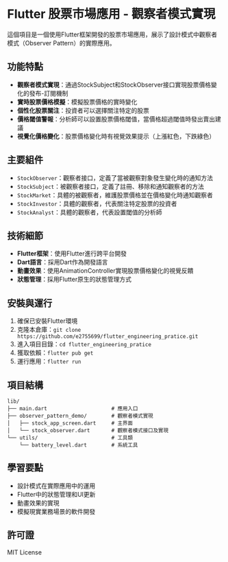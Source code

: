 # Flutter 股票市場應用 - 觀察者模式實現

這個項目是一個使用Flutter框架開發的股票市場應用，展示了設計模式中觀察者模式（Observer Pattern）的實際應用。

## 功能特點

- **觀察者模式實現**：通過StockSubject和StockObserver接口實現股票價格變化的發布-訂閱機制
- **實時股票價格模擬**：模擬股票價格的實時變化
- **個性化股票關注**：投資者可以選擇關注特定的股票
- **價格閾值警報**：分析師可以設置股票價格閾值，當價格超過閾值時發出賣出建議
- **視覺化價格變化**：股票價格變化時有視覺效果提示（上漲紅色，下跌綠色）

## 主要組件

- `StockObserver`：觀察者接口，定義了當被觀察對象發生變化時的通知方法
- `StockSubject`：被觀察者接口，定義了註冊、移除和通知觀察者的方法
- `StockMarket`：具體的被觀察者，維護股票價格並在價格變化時通知觀察者
- `StockInvestor`：具體的觀察者，代表關注特定股票的投資者
- `StockAnalyst`：具體的觀察者，代表設置閾值的分析師

## 技術細節

- **Flutter框架**：使用Flutter進行跨平台開發
- **Dart語言**：採用Dart作為開發語言
- **動畫效果**：使用AnimationController實現股票價格變化的視覺反饋
- **狀態管理**：採用Flutter原生的狀態管理方式

## 安裝與運行

1. 確保已安裝Flutter環境
2. 克隆本倉庫：`git clone https://github.com/e2755699/flutter_engineering_pratice.git`
3. 進入項目目錄：`cd flutter_engineering_pratice`
4. 獲取依賴：`flutter pub get`
5. 運行應用：`flutter run`

## 項目結構

```
lib/
├── main.dart                     # 應用入口
├── observer_pattern_demo/        # 觀察者模式實現
│   ├── stock_app_screen.dart     # 主界面
│   └── stock_observer.dart       # 觀察者模式接口及實現
└── utils/                        # 工具類
    └── battery_level.dart        # 系統工具
```

## 學習要點

- 設計模式在實際應用中的運用
- Flutter中的狀態管理和UI更新
- 動畫效果的實現
- 模擬現實業務場景的軟件開發

## 許可證

MIT License

